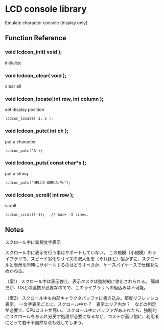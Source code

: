 # LCD console library

Emulate character console (display only).


## Function Reference

### void lcdcon_init( void );
initialize

### void lcdcon_clear( void );
clear all

### void lcdcon_locate( int row, int column );
set display position

`lcdcon_locate( 1, 5 );`

### void lcdcon_putc( int ch );
put a character

`lcdcon_putc('A');`

### void lcdcon_puts( const char*s );
put a string

`lcdcon_puts("HELLO WORLD.¥n");`

### void lcdcon_scroll( int row );
scroll

`lcdcon_scroll(-1);   // back -3 lines.`


## Notes

スクロール中に新規文字表示

スクロール中に表示を行う事はサポートしていない。
この規模（小規模）のライブラリで、スピード劣化やサイズの肥大化を（それほど）招かずに、スクロールと表示を同時にサポートするのはどうすべきか、ケースバイケースで仕様を決めかねる。

（案1）
スクロール中は表示停止、表示タスクは強制的に停止されられる。
簡単だが、OSとの連携が必要なのでで、このライブラリへの組込みは不可能。

（案2）
スクロール中も内部キャラクタバッファに書き込み。都度リフレッシュ表示。
一文字表示ごとに、スクロール中か？　表示エリア内か？　などの判定が必要で、CPUコストが高い。
スクロール中にバッファがあふれたら、強制的にスクロールをあふれ分戻す処理が必要になるなど、コストが高い割に、利用者にとって若干不自然な点も残してしまう。

